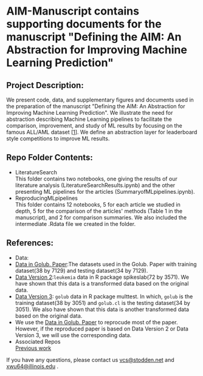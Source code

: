 # AIM-Manuscript contains supporting documents for the manuscript \"Defining the AIM: An Abstraction for Improving Machine Learning Prediction\"

## Project Description:
We present code, data, and supplementary figures and documents used in the preparation of the manuscript \"Defining the AIM: An Abstraction for Improving Machine Learning Prediction\". We illustrate the need for abstraction describing Machine Learning pipelines to facilitate the comparison, improvement, and study of ML results by focusing on the famous ALL/AML dataset \[[1](https://github.com/AIM-Project/AIM-Manuscript/blob/master/LiteratureSearch/Articles/paper1.pdf)\]. We define an abstraction layer for leaderboard style competitions to improve ML results. 

## Repo Folder Contents:
- LiteratureSearch\
This folder contains two notebooks, one giving the results of our literature analysis (LiteratureSearchResults.ipynb) and the other presenting ML pipelines for the articles (SummaryofMLpipelines.ipynb).
- ReproducingMLpipelines\
This folder contains 12 notebooks, 5 for each article we studied in depth, 5 for the comparison of the articles\' methods (Table 1 in the manuscript), and 2 for comparison summaries. We also included the intermediate .Rdata file we created in the folder.
## References:
- Data:
- [Data in Golub. Paper](https://www.bioconductor.org/packages/devel/data/experiment/html/golubEsets.html):The datasets used in the Golub. Paper with training dataset(38 by 7129) and testing dataset(34 by 7129).
- [Data Version 2](https://cran.r-project.org/web/packages/spikeslab):`leukemia` data in R package spikeslab(72 by 3571). We have shown that this data is a transformed data based on the original data.
- [Data Version 3](http://faculty.mssm.edu/gey01/multtest/): `golub` data in R package multtest. In which, `golub` is the training dataset(38 by 3051) and `golub.cl` is the testing dataset(34 by 3051). We also have shown that this data is another transformed data based on the original data.
- We use the [Data in Golub. Paper](https://www.bioconductor.org/packages/devel/data/experiment/html/golubEsets.html) to reprocude most of the paper. However, if the reproduced paper is based on Data Version 2 or Data Version 3, we will use the corresponding data.
- Associated Repos\
[Previous work](https://github.com/victoriastodden/ReproducibilityCancerResearch)

If you have any questions, please contact us vcs@stodden.net and xwu64@illinois.edu .
